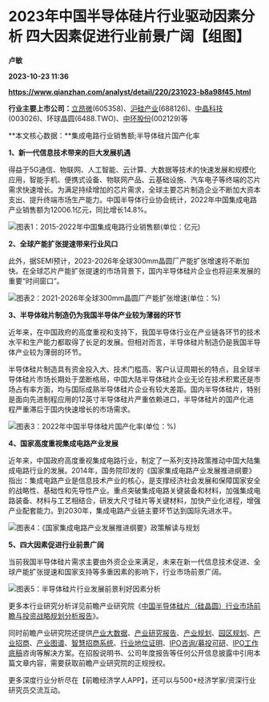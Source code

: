 # 2023年中国半导体硅片行业驱动因素分析 四大因素促进行业前景广阔【组图】
**卢敏**

**2023-10-23 11:36**

**https://www.qianzhan.com/analyst/detail/220/231023-b8a98f45.html**

**行业主要上市公司：**[立昂微](https://stock.qianzhan.com/hs/zhengquan_605358.SH.html)(605358)、[沪硅产业](https://stock.qianzhan.com/hs/zhengquan_688126.SH.html)(688126)、[中晶科技](https://stock.qianzhan.com/hs/zhengquan_003026.SZ.html)(003026)、环球晶圆(6488.TWO)、[中环股份](https://stock.qianzhan.com/hs/zhengquan_002129.SZ.html)(002129)等

**本文核心数据：**集成电路行业销售额;半导体硅片国产化率

**1、新一代信息技术带来的巨大发展机遇**

得益于5G通信、物联网、人工智能、云计算、大数据等技术的快速发展和规模化应用，智能手机、便携式设备、物联网产品、云基础设施、汽车电子等终端的芯片需求快速增长。为满足持续增加的芯片需求，全球主要芯片制造企业不断加大资本支出、提升终端市场生产能力。中国半导体行业协会统计，2022年中国集成电路产业销售额为12006.1亿元，同比增长14.8%。

![图表1：2015-2022年中国集成电路行业销售额(单位：亿元)](https://img3.qianzhan.com/news/202310/23/20231023-c0b2d6046be1320e.png)

**2、全球产能扩张提速带来行业风口**

此外，据SEMI预计，2023-2026年全球300mm晶圆厂产能扩张增速将不断加快。在全球芯片产能扩张提速的市场背景下，国内半导体硅片企业也将迎来发展的重要“时间窗口”。

![图表2：2021-2026年全球300mm晶圆厂产能扩张增速(单位：%)](https://img3.qianzhan.com/news/202310/23/20231023-536da630cd1e3694.png)

**3、半导体硅片制造仍为我国半导体产业较为薄弱的环节**

近年来，在中国政府的高度重视和支持下，我国半导体行业在产业链各环节的技术水平和生产能力都取得了长足的发展。但相对而言，半导体硅片制造仍是我国半导体产业较为薄弱的环节。

半导体硅片制造具有资金投入大、技术门槛高、客户认证周期长的特点，且全球半导体硅片市场长期处于垄断格局，中国大陆半导体硅片企业无论在技术积累还是市场占有率方面，均与国际成熟半导体硅片企业有较大差距。国内半导体硅片，特别是面向先进制程应用的12英寸半导体硅片严重依赖进口，半导体硅片的国产化进程严重滞后于国内快速增长的市场需求。

![图表3：2022年中国半导体硅片国产化率(单位：%)](https://img3.qianzhan.com/news/202310/23/20231023-0431b9ed2382a7d2.png)

**4、国家高度重视集成电路产业发展**

近年来，中国政府高度重视集成电路行业，制定了一系列支持政策推动中国大陆集成电路行业的发展。2014年，国务院印发的《国家集成电路产业发展推进纲要》指出：集成电路产业是信息技术产业的核心，是支撑经济社会发展和保障国家安全的战略性、基础性和先导性产业。重点突破集成电路关键装备和材料，加强集成电路装备、材料与工艺相结合，研发大尺寸硅片等关键材料，加快产业化进程，增强产业配套能力。到2030年，集成电路产业链主要环节达到国际先进水平。

![图表4：《国家集成电路产业发展推进纲要》政策解读与规划](https://img3.qianzhan.com/news/202310/23/20231023-d3bad8099f302fd4.jpg)

**5、四大因素促进行业前景广阔**

当前我国半导体硅片需求主要由外资企业来满足，未来在新一代信息技术促进、全球产能扩张提速和国家支持等多重因素的影响下，行业市场前景广阔。

![图表5：半导体硅片行业发展前景利好因素分析](https://img3.qianzhan.com/news/202310/23/20231023-643bdec26f463f07.png)

更多本行业研究分析详见前瞻产业研究院《[中国半导体硅片（硅晶圆）行业市场前瞻与投资战略规划分析报告](https://bg.qianzhan.com/report/detail/2008121513365796.html)》。

同时前瞻产业研究院还提供[产业大数据](https://d.qianzhan.com/)、[产业研究报告](https://bg.qianzhan.com/report/hotlist/)、[产业规划](https://f.qianzhan.com/chanyeguihua2/)、[园区规划](https://f.qianzhan.com/yuanqu/)、[产业招商](https://f.qianzhan.com/chanyezhaoshang/)、[产业图谱](https://bg.qianzhan.com/report/lianglian/)、[智慧招商系统](https://z.qianzhan.com/)、[行业地位证明](https://bg.qianzhan.com/report/qyppcs)、[IPO咨询/募投可研](https://ipo.qianzhan.com/mutou/)、[IPO工作底稿](https://ipo.qianzhan.com/digao/)咨询等解决方案。在招股说明书、公司年度报告等任何公开信息披露中引用本篇文章内容，需要获取前瞻产业研究院的正规授权。

更多深度行业分析尽在【前瞻经济学人APP】，还可以与500+经济学家/资深行业研究员交流互动。